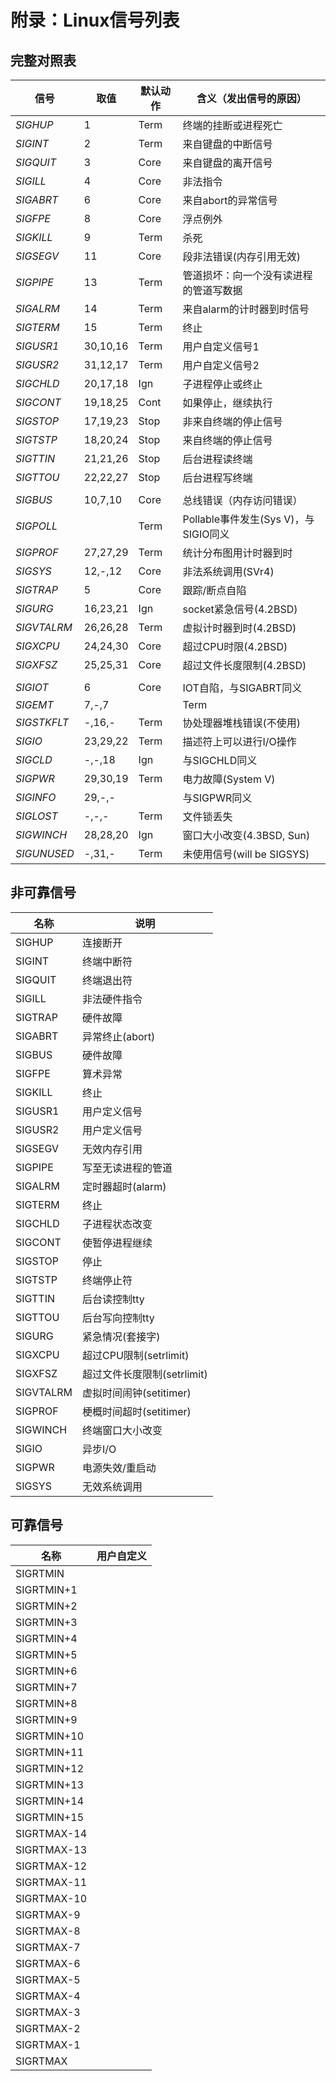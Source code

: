 # 附录：Linux信号列表

## 完整对照表
| **信号**    | **取值** | **默认动作** | **含义（发出信号的原因）**             |
| ----------- | -------- | ------------ | -------------------------------------- |
| *SIGHUP*    | 1        | Term         | 终端的挂断或进程死亡                   |
| *SIGINT*    | 2        | Term         | 来自键盘的中断信号                     |
| *SIGQUIT*   | 3        | Core         | 来自键盘的离开信号                     |
| *SIGILL*    | 4        | Core         | 非法指令                               |
| *SIGABRT*   | 6        | Core         | 来自abort的异常信号                    |
| *SIGFPE*    | 8        | Core         | 浮点例外                               |
| *SIGKILL*   | 9        | Term         | 杀死                                   |
| *SIGSEGV*   | 11       | Core         | 段非法错误(内存引用无效)               |
| *SIGPIPE*   | 13       | Term         | 管道损坏：向一个没有读进程的管道写数据 |
| *SIGALRM*   | 14       | Term         | 来自alarm的计时器到时信号              |
| *SIGTERM*   | 15       | Term         | 终止                                   |
| *SIGUSR1*   | 30,10,16 | Term         | 用户自定义信号1                        |
| *SIGUSR2*   | 31,12,17 | Term         | 用户自定义信号2                        |
| *SIGCHLD*   | 20,17,18 | Ign          | 子进程停止或终止                       |
| *SIGCONT*   | 19,18,25 | Cont         | 如果停止，继续执行                     |
| *SIGSTOP*   | 17,19,23 | Stop         | 非来自终端的停止信号                   |
| *SIGTSTP*   | 18,20,24 | Stop         | 来自终端的停止信号                     |
| *SIGTTIN*   | 21,21,26 | Stop         | 后台进程读终端                         |
| *SIGTTOU*   | 22,22,27 | Stop         | 后台进程写终端                         |
|             |          |              |                                        |
| *SIGBUS*    | 10,7,10  | Core         | 总线错误（内存访问错误）               |
| *SIGPOLL*   |          | Term         | Pollable事件发生(Sys V)，与SIGIO同义   |
| *SIGPROF*   | 27,27,29 | Term         | 统计分布图用计时器到时                 |
| *SIGSYS*    | 12,-,12  | Core         | 非法系统调用(SVr4)                     |
| *SIGTRAP*   | 5        | Core         | 跟踪/断点自陷                          |
| *SIGURG*    | 16,23,21 | Ign          | socket紧急信号(4.2BSD)                 |
| *SIGVTALRM* | 26,26,28 | Term         | 虚拟计时器到时(4.2BSD)                 |
| *SIGXCPU*   | 24,24,30 | Core         | 超过CPU时限(4.2BSD)                    |
| *SIGXFSZ*   | 25,25,31 | Core         | 超过文件长度限制(4.2BSD)               |
|             |          |              |                                        |
| *SIGIOT*    | 6        | Core         | IOT自陷，与SIGABRT同义                 |
| *SIGEMT*    | 7,-,7    |              | Term                                   |
| *SIGSTKFLT* | -,16,-   | Term         | 协处理器堆栈错误(不使用)               |
| *SIGIO*     | 23,29,22 | Term         | 描述符上可以进行I/O操作                |
| *SIGCLD*    | -,-,18   | Ign          | 与SIGCHLD同义                          |
| *SIGPWR*    | 29,30,19 | Term         | 电力故障(System V)                     |
| *SIGINFO*   | 29,-,-   |              | 与SIGPWR同义                           |
| *SIGLOST*   | -,-,-    | Term         | 文件锁丢失                             |
| *SIGWINCH*  | 28,28,20 | Ign          | 窗口大小改变(4.3BSD, Sun)              |
| *SIGUNUSED* | -,31,-   | Term         | 未使用信号(will be SIGSYS)             |


## 非可靠信号

| 名称  | 说明  |
| ------------ | ------------ |
|  SIGHUP |  连接断开 |
|  SIGINT  | 终端中断符  |
|  SIGQUIT |  终端退出符 |
| SIGILL  |  非法硬件指令 |
| SIGTRAP  | 硬件故障  |
| SIGABRT  |  异常终止(abort) |
| SIGBUS   |  硬件故障 |
| SIGFPE  |  算术异常 |
| SIGKILL |  终止 |
| SIGUSR1 | 用户定义信号  |
| SIGUSR2  |  用户定义信号 |
| SIGSEGV  |  无效内存引用 |
| SIGPIPE  | 写至无读进程的管道  |
| SIGALRM  | 定时器超时(alarm)  |
| SIGTERM   | 终止  |
| SIGCHLD  |  子进程状态改变 |
| SIGCONT  |  使暂停进程继续 |
| SIGSTOP  | 停止  |
| SIGTSTP  |  终端停止符 |
| SIGTTIN |  后台读控制tty |
| SIGTTOU  | 后台写向控制tty  |
| SIGURG |  紧急情况(套接字) |
| SIGXCPU  | 超过CPU限制(setrlimit) |
| SIGXFSZ  | 超过文件长度限制(setrlimit) |
| SIGVTALRM  | 虚拟时间闹钟(setitimer)  |
| SIGPROF  | 梗概时间超时(setitimer)  |
| SIGWINCH  | 终端窗口大小改变  |
| SIGIO  |  异步I/O |
| SIGPWR  | 电源失效/重启动  |
| SIGSYS  | 无效系统调用  |

## 可靠信号

| 名称  | 用户自定义  |
| ------------ | ------------ |
| SIGRTMIN |   |
| SIGRTMIN+1  |   |
| SIGRTMIN+2   |   |
| SIGRTMIN+3  |   |
| SIGRTMIN+4  |   |
| SIGRTMIN+5  |   |
| SIGRTMIN+6  |   |
| SIGRTMIN+7  |   |
| SIGRTMIN+8 |   |
| SIGRTMIN+9  |   |
| SIGRTMIN+10  |   |
| SIGRTMIN+11  |   |
| SIGRTMIN+12  |   |
| SIGRTMIN+13  |   |
| SIGRTMIN+14  |   |
| SIGRTMIN+15  |   |
| SIGRTMAX-14  |   |
| SIGRTMAX-13 |   |
| SIGRTMAX-12  |   |
| SIGRTMAX-11  |   |
| SIGRTMAX-10  |   |
| SIGRTMAX-9  |   |
| SIGRTMAX-8  |   |
| SIGRTMAX-7  |   |
| SIGRTMAX-6  |   |
| SIGRTMAX-5  |   |
|  SIGRTMAX-4 |   |
| SIGRTMAX-3  |   |
| SIGRTMAX-2  |   |
| SIGRTMAX-1  |   |
| SIGRTMAX  |   |




